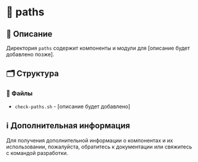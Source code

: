 # 📁 paths

## 📝 Описание
Директория `paths` содержит компоненты и модули для [описание будет добавлено позже].

## 🗂️ Структура

### 📄 Файлы

- `check-paths.sh` - [описание будет добавлено]

## ℹ️ Дополнительная информация

Для получения дополнительной информации о компонентах и их использовании, пожалуйста, обратитесь к документации или свяжитесь с командой разработки.
